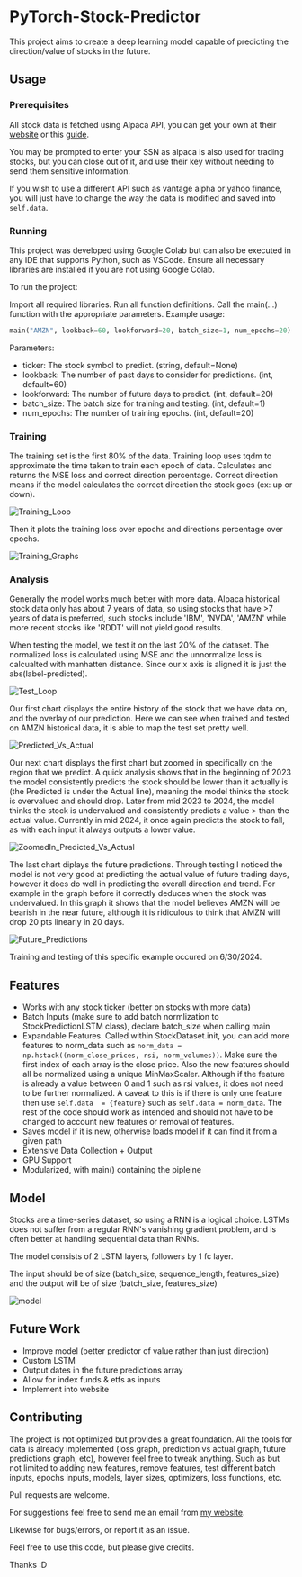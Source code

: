 # PyTorch-Stock-Predictor

This project aims to create a deep learning model capable of predicting the direction/value of stocks in the future. 

## Usage


### Prerequisites
All stock data is fetched using Alpaca API, you can get your own at their [website](https://alpaca.markets/) or this [guide](https://alpaca.markets/learn/connect-to-alpaca-api/). 

You may be prompted to enter your SSN as alpaca is also used for trading stocks, but you can close out of it, and use their key without needing to send them sensitive information. 

If you wish to use a different API such as vantage alpha or yahoo finance, you will just have to change the way the data is modified and saved into `self.data`.

### Running

This project was developed using Google Colab but can also be executed in any IDE that supports Python, such as VSCode. Ensure all necessary libraries are installed if you are not using Google Colab.

To run the project:

Import all required libraries.
Run all function definitions.
Call the main(...) function with the appropriate parameters.
Example usage:

```python
main("AMZN", lookback=60, lookforward=20, batch_size=1, num_epochs=20)
```

Parameters:
- ticker: The stock symbol to predict. (string, default=None)
- lookback: The number of past days to consider for predictions. (int, default=60)
- lookforward: The number of future days to predict. (int, default=20)
- batch_size: The batch size for training and testing. (int, default=1)
- num_epochs: The number of training epochs. (int, default=20)

### Training

The training set is the first 80% of the data. Training loop uses tqdm to approximate the time taken to train each epoch of data. Calculates and returns the MSE loss and correct direction percentage. Correct direction means if the model calculates the correct direction the stock goes (ex: up or down).  

![Training_Loop](https://github.com/johnsony0/Pytorch-Stock-Predictor/assets/76934261/9708d928-760c-4ad9-80fc-328e67c52b40)

Then it plots the training loss over epochs and directions percentage over epochs.

![Training_Graphs](https://github.com/johnsony0/Pytorch-Stock-Predictor/assets/76934261/a661f4ea-fb9e-46ae-972e-7708601dd2b1)

### Analysis

Generally the model works much better with more data. Alpaca historical stock data only has about 7 years of data, so using stocks that have >7 years of data is preferred, such stocks include 'IBM', 'NVDA', 'AMZN' while more recent stocks like 'RDDT' will not yield good results. 

When testing the model, we test it on the last 20% of the dataset. The normalized loss is calculated using MSE and the unnormalize loss is calcualted with manhatten distance. Since our x axis is aligned it is just the abs(label-predicted).

![Test_Loop](https://github.com/johnsony0/Pytorch-Stock-Predictor/assets/76934261/d649c5de-2580-4caa-aa9d-8d78515df14b)

Our first chart displays the entire history of the stock that we have data on, and the overlay of our prediction. Here we can see when trained and tested on AMZN historical data, it is able to map the test set pretty well.

![Predicted_Vs_Actual](https://github.com/johnsony0/Pytorch-Stock-Predictor/assets/76934261/f16f33ca-c6bf-4939-bfcf-c5d3222cf42b)

Our next chart displays the first chart but zoomed in specifically on the region that we predict. A quick analysis shows that in the beginning of 2023 the model consistently predicts the stock should be lower than it actually is (the Predicted is under the Actual line), meaning the model thinks the stock is overvalued and should drop. Later from mid 2023 to 2024, the model thinks the stock is undervalued and consistently predicts a value > than the actual value. Currently in mid 2024, it once again predicts the stock to fall, as with each input it always outputs a lower value. 

![ZoomedIn_Predicted_Vs_Actual](https://github.com/johnsony0/Pytorch-Stock-Predictor/assets/76934261/42bb0c9b-2e5d-41f6-a226-c3baa0da0bfd)

The last chart diplays the future predictions. Through testing I noticed the model is not very good at predicting the actual value of future trading days, however it does do well in predicting the overall direction and trend. For example in the graph before it correctly deduces when the stock was undervalued. In this graph it shows that the model believes AMZN will be bearish in the near future, although it is ridiculous to think that AMZN will drop 20 pts linearly in 20 days. 

![Future_Predictions](https://github.com/johnsony0/Pytorch-Stock-Predictor/assets/76934261/1e61ca7d-e6d1-42e7-abc5-46d586d7b4f5)

Training and testing of this specific example occured on 6/30/2024.

## Features

- Works with any stock ticker (better on stocks with more data) 
- Batch Inputs (make sure to add batch normlization to StockPredictionLSTM class), declare batch_size when calling main
- Expandable Features. Called within StockDataset.init, you can add more features to norm_data such as `norm_data = np.hstack((norm_close_prices, rsi, norm_volumes))`. Make sure the first index of each array is the close price. Also the new features should all be normalized using a unique MinMaxScaler. Although if the feature is already a value between 0 and 1 such as rsi values, it does not need to be further normalized. A caveat to this is if there is only one feature then use `self.data  = {feature}` such as `self.data = norm_data`. The rest of the code should work as intended and should not have to be changed to account new features or removal of features. 
- Saves model if it is new, otherwise loads model if it can find it from a given path
- Extensive Data Collection + Output
- GPU Support
- Modularized, with main() containing the pipleine

## Model

Stocks are a time-series dataset, so using a RNN is a logical choice. LSTMs does not suffer from a regular RNN's vanishing gradient problem, and is often better at handling sequential data than RNNs.

The model consists of 2 LSTM layers, followers by 1 fc layer.

The input should be of size (batch_size, sequence_length, features_size) and the output will be of size (batch_size, features_size)

![model](https://github.com/johnsony0/Pytorch-Stock-Predictor/assets/76934261/508f589a-7ee9-44ad-87e4-a364d0eb346f)

## Future Work

- Improve model (better predictor of value rather than just direction)
- Custom LSTM
- Output dates in the future predictions array
- Allow for index funds & etfs as inputs
- Implement into website

## Contributing

The project is not optimized but provides a great foundation. All the tools for data is already implemented (loss graph, prediction vs actual graph, future predictions graph, etc), however feel free to tweak anything.
Such as but not limited to adding new features, remove features, test different batch inputs, epochs inputs, models, layer sizes, optimizers, loss functions, etc. 

Pull requests are welcome. 

For suggestions feel free to send me an email from [my website](https://johnsony0.github.io/contact). 

Likewise for bugs/errors, or report it as an issue. 

Feel free to use this code, but please give credits.

Thanks :D
